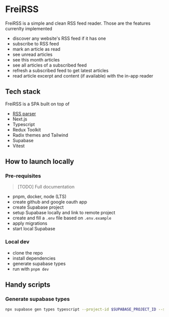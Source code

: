 # FreiRSS

FreiRSS is a simple and clean RSS feed reader. Those are the features currenlty implemented

- discover any website's RSS feed if it has one
- subscribe to RSS feed
- mark an article as read
- see unread articles
- see this month articles
- see all articles of a subscribed feed
- refresh a subscribed feed to get latest articles
- read article excerpt and content (if available) with the in-app reader

## Tech stack

FreiRSS is a SPA built on top of

- [RSS parser](https://github.com/rbren/rss-parser)
- Next.js
- Typescript
- Redux Toolkit
- Radix themes and Tailwind
- Supabase
- Vitest

## How to launch locally

### Pre-requisites

> [TODO] Full documentation

- pnpm, docker, node (LTS)
- create github and google oauth app
- create Supabase project
- setup Supabase locally and link to remote project
- create and fill a `.env` file based on `.env.example`
- apply migrations
- start local Supabase

### Local dev

- clone the repo
- install dependencies
- generate supabase types
- run with `pnpm dev`

## Handy scripts

### Generate supabase types

```bash
npx supabase gen types typescript --project-id $SUPABASE_PROJECT_ID --schema public > src/types/supabase.ts
```
